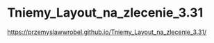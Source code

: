# Tniemy_Layout_na_zlecenie_3.31

https://przemyslawwrobel.github.io/Tniemy_Layout_na_zlecenie_3.31/
